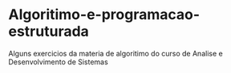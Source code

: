 # Algoritimo-e-programacao-estruturada
 
Alguns exercicios da materia de algoritimo do curso de Analise e Desenvolvimento de Sistemas
